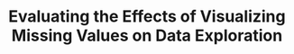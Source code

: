 ---
authors:
- Hayeong Song 
- Bahador Saket
- John Stasko 
link: 
tags:
- Uncertainty Visualization
- Decision Making
- Incomplete Dataset

title: 'Evaluating the Effects of Visualizing Missing Values on Data Exploration '
venue: IEEE Trans. Vis. Comput. Graph.
year: 2020
---